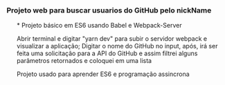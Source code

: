 ### Projeto web para buscar usuarios do GitHub pelo nickName
<ul> * Projeto básico em ES6 usando Babel e Webpack-Server</ul>
<ul> Abrir terminal e digitar "yarn dev" para subir o servidor webpack e visualizar a aplicação; Digitar o nome do GitHub no input, após, irá ser feita uma solicitação para a API do GitHub e assim filtrei alguns parâmetros retornados e coloquei em uma lista</ul>
<ul> Projeto usado para aprender ES6 e programação assincrona </ul>
